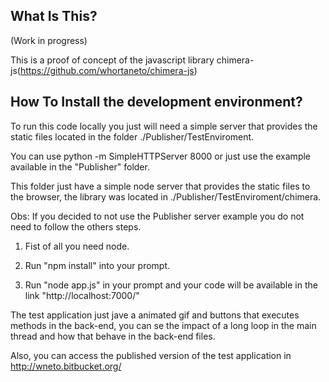 What Is This?
-------------
(Work in progress)

This is a proof of concept of the javascript library chimera-js(https://github.com/whortaneto/chimera-js)


How To Install the development environment?
-------------------------------------------
To run this code locally you just will need a simple server that provides the static files located in the folder ./Publisher/TestEnviroment.

You can use python -m SimpleHTTPServer 8000 or just use the example available in the "Publisher" folder.

This folder just have a simple node server that provides the static files to the browser, the library was located in ./Publisher/TestEnviroment/chimera.

Obs: If you decided to not use the Publisher server example you do not need to follow the others steps.

1. Fist of all you need node.

4. Run "npm install" into your prompt.

5. Run "node app.js" in your prompt and your code will be available in the link "http://localhost:7000/"

The test application just jave a animated gif and buttons that executes methods in the back-end, you can se the impact of a long loop in the main thread and how that behave in the back-end files.

Also, you can access the published version of the test application in http://wneto.bitbucket.org/
